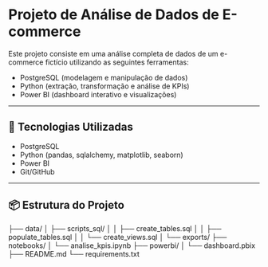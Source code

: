# Projeto de Análise de Dados de E-commerce

Este projeto consiste em uma análise completa de dados de um e-commerce fictício utilizando as seguintes ferramentas:

- PostgreSQL (modelagem e manipulação de dados)
- Python (extração, transformação e análise de KPIs)
- Power BI (dashboard interativo e visualizações)

---

## 🚀 Tecnologias Utilizadas

- PostgreSQL
- Python (pandas, sqlalchemy, matplotlib, seaborn)
- Power BI
- Git/GitHub

---

## 📦 Estrutura do Projeto

├── data/
│ ├── scripts_sql/
│ │ ├── create_tables.sql
│ │ ├── populate_tables.sql
│ │ └── create_views.sql
│ └── exports/
├── notebooks/
│ └── analise_kpis.ipynb
├── powerbi/
│ └── dashboard.pbix
├── README.md
└── requirements.txt